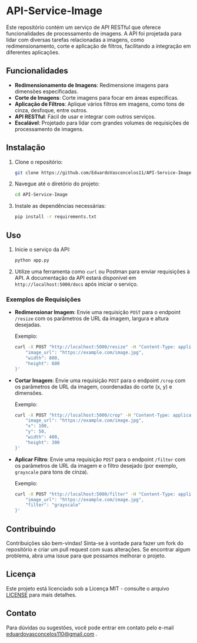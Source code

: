 
# API-Service-Image

Este repositório contém um serviço de API RESTful que oferece funcionalidades de processamento de imagens. A API foi projetada para lidar com diversas tarefas relacionadas a imagens, como redimensionamento, corte e aplicação de filtros, facilitando a integração em diferentes aplicações.

## Funcionalidades

- **Redimensionamento de Imagens**: Redimensione imagens para dimensões especificadas.
- **Corte de Imagens**: Corte imagens para focar em áreas específicas.
- **Aplicação de Filtros**: Aplique vários filtros em imagens, como tons de cinza, desfoque, entre outros.
- **API RESTful**: Fácil de usar e integrar com outros serviços.
- **Escalável**: Projetado para lidar com grandes volumes de requisições de processamento de imagens.

## Instalação

1. Clone o repositório:
   ```bash
   git clone https://github.com/EduardoVasconcelos11/API-Service-Image.git
   ```
2. Navegue até o diretório do projeto:
   ```bash
   cd API-Service-Image
   ```
3. Instale as dependências necessárias:
   ```bash
   pip install -r requirements.txt
   ```

## Uso

1. Inicie o serviço da API:
   ```bash
   python app.py
   ```
2. Utilize uma ferramenta como `curl` ou Postman para enviar requisições à API. A documentação da API estará disponível em `http://localhost:5000/docs` após iniciar o serviço.

### Exemplos de Requisições

- **Redimensionar Imagem**: Envie uma requisição `POST` para o endpoint `/resize` com os parâmetros de URL da imagem, largura e altura desejadas.

   Exemplo:
   ```bash
   curl -X POST "http://localhost:5000/resize" -H "Content-Type: application/json" -d '{
       "image_url": "https://example.com/image.jpg",
       "width": 800,
       "height": 600
   }'
   ```

- **Cortar Imagem**: Envie uma requisição `POST` para o endpoint `/crop` com os parâmetros de URL da imagem, coordenadas do corte (x, y) e dimensões.

   Exemplo:
   ```bash
   curl -X POST "http://localhost:5000/crop" -H "Content-Type: application/json" -d '{
       "image_url": "https://example.com/image.jpg",
       "x": 100,
       "y": 50,
       "width": 400,
       "height": 300
   }'
   ```

- **Aplicar Filtro**: Envie uma requisição `POST` para o endpoint `/filter` com os parâmetros de URL da imagem e o filtro desejado (por exemplo, `grayscale` para tons de cinza).

   Exemplo:
   ```bash
   curl -X POST "http://localhost:5000/filter" -H "Content-Type: application/json" -d '{
       "image_url": "https://example.com/image.jpg",
       "filter": "grayscale"
   }'
   ```

## Contribuindo

Contribuições são bem-vindas! Sinta-se à vontade para fazer um fork do repositório e criar um pull request com suas alterações. Se encontrar algum problema, abra uma issue para que possamos melhorar o projeto.

## Licença

Este projeto está licenciado sob a Licença MIT - consulte o arquivo [LICENSE](LICENSE) para mais detalhes.

## Contato

Para dúvidas ou sugestões, você pode entrar em contato pelo e-mail eduardovasconcelos110@gmail.com .


